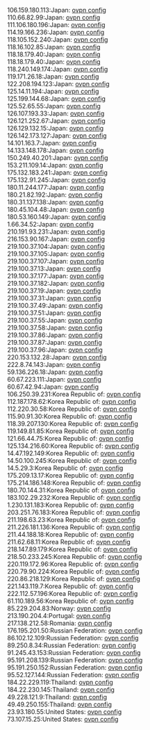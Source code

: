 106.159.180.113:Japan: [ovpn config](vpn/106_159_180_113.ovpn)  
110.66.82.99:Japan: [ovpn config](vpn/110_66_82_99.ovpn)  
111.106.180.196:Japan: [ovpn config](vpn/111_106_180_196.ovpn)  
114.19.166.236:Japan: [ovpn config](vpn/114_19_166_236.ovpn)  
118.105.152.240:Japan: [ovpn config](vpn/118_105_152_240.ovpn)  
118.16.102.85:Japan: [ovpn config](vpn/118_16_102_85.ovpn)  
118.18.179.40:Japan: [ovpn config](vpn/118_18_179_40.ovpn)  
118.18.179.40:Japan: [ovpn config](vpn/118_18_179_40.ovpn)  
118.240.149.174:Japan: [ovpn config](vpn/118_240_149_174.ovpn)  
119.171.26.18:Japan: [ovpn config](vpn/119_171_26_18.ovpn)  
122.208.194.123:Japan: [ovpn config](vpn/122_208_194_123.ovpn)  
125.14.11.194:Japan: [ovpn config](vpn/125_14_11_194.ovpn)  
125.199.144.68:Japan: [ovpn config](vpn/125_199_144_68.ovpn)  
125.52.65.55:Japan: [ovpn config](vpn/125_52_65_55.ovpn)  
126.107.193.33:Japan: [ovpn config](vpn/126_107_193_33.ovpn)  
126.121.252.67:Japan: [ovpn config](vpn/126_121_252_67.ovpn)  
126.129.132.15:Japan: [ovpn config](vpn/126_129_132_15.ovpn)  
126.142.173.127:Japan: [ovpn config](vpn/126_142_173_127.ovpn)  
14.101.163.7:Japan: [ovpn config](vpn/14_101_163_7.ovpn)  
14.133.148.178:Japan: [ovpn config](vpn/14_133_148_178.ovpn)  
150.249.40.201:Japan: [ovpn config](vpn/150_249_40_201.ovpn)  
153.211.109.14:Japan: [ovpn config](vpn/153_211_109_14.ovpn)  
175.132.183.241:Japan: [ovpn config](vpn/175_132_183_241.ovpn)  
175.132.91.245:Japan: [ovpn config](vpn/175_132_91_245.ovpn)  
180.11.244.177:Japan: [ovpn config](vpn/180_11_244_177.ovpn)  
180.21.82.192:Japan: [ovpn config](vpn/180_21_82_192.ovpn)  
180.31.137.138:Japan: [ovpn config](vpn/180_31_137_138.ovpn)  
180.45.104.48:Japan: [ovpn config](vpn/180_45_104_48.ovpn)  
180.53.160.149:Japan: [ovpn config](vpn/180_53_160_149.ovpn)  
1.66.34.52:Japan: [ovpn config](vpn/1_66_34_52.ovpn)  
210.191.93.231:Japan: [ovpn config](vpn/210_191_93_231.ovpn)  
216.153.90.167:Japan: [ovpn config](vpn/216_153_90_167.ovpn)  
219.100.37.104:Japan: [ovpn config](vpn/219_100_37_104.ovpn)  
219.100.37.105:Japan: [ovpn config](vpn/219_100_37_105.ovpn)  
219.100.37.107:Japan: [ovpn config](vpn/219_100_37_107.ovpn)  
219.100.37.13:Japan: [ovpn config](vpn/219_100_37_13.ovpn)  
219.100.37.177:Japan: [ovpn config](vpn/219_100_37_177.ovpn)  
219.100.37.182:Japan: [ovpn config](vpn/219_100_37_182.ovpn)  
219.100.37.19:Japan: [ovpn config](vpn/219_100_37_19.ovpn)  
219.100.37.31:Japan: [ovpn config](vpn/219_100_37_31.ovpn)  
219.100.37.49:Japan: [ovpn config](vpn/219_100_37_49.ovpn)  
219.100.37.51:Japan: [ovpn config](vpn/219_100_37_51.ovpn)  
219.100.37.55:Japan: [ovpn config](vpn/219_100_37_55.ovpn)  
219.100.37.58:Japan: [ovpn config](vpn/219_100_37_58.ovpn)  
219.100.37.86:Japan: [ovpn config](vpn/219_100_37_86.ovpn)  
219.100.37.87:Japan: [ovpn config](vpn/219_100_37_87.ovpn)  
219.100.37.96:Japan: [ovpn config](vpn/219_100_37_96.ovpn)  
220.153.132.28:Japan: [ovpn config](vpn/220_153_132_28.ovpn)  
222.8.74.143:Japan: [ovpn config](vpn/222_8_74_143.ovpn)  
59.136.226.18:Japan: [ovpn config](vpn/59_136_226_18.ovpn)  
60.67.223.111:Japan: [ovpn config](vpn/60_67_223_111.ovpn)  
60.67.42.94:Japan: [ovpn config](vpn/60_67_42_94.ovpn)  
106.250.39.231:Korea Republic of: [ovpn config](vpn/106_250_39_231.ovpn)  
112.187.178.62:Korea Republic of: [ovpn config](vpn/112_187_178_62.ovpn)  
112.220.30.58:Korea Republic of: [ovpn config](vpn/112_220_30_58.ovpn)  
115.90.91.30:Korea Republic of: [ovpn config](vpn/115_90_91_30.ovpn)  
118.39.207.130:Korea Republic of: [ovpn config](vpn/118_39_207_130.ovpn)  
119.149.81.85:Korea Republic of: [ovpn config](vpn/119_149_81_85.ovpn)  
121.66.44.75:Korea Republic of: [ovpn config](vpn/121_66_44_75.ovpn)  
125.134.216.60:Korea Republic of: [ovpn config](vpn/125_134_216_60.ovpn)  
14.47.192.149:Korea Republic of: [ovpn config](vpn/14_47_192_149.ovpn)  
14.50.100.245:Korea Republic of: [ovpn config](vpn/14_50_100_245.ovpn)  
14.5.29.3:Korea Republic of: [ovpn config](vpn/14_5_29_3.ovpn)  
175.209.13.17:Korea Republic of: [ovpn config](vpn/175_209_13_17.ovpn)  
175.214.186.148:Korea Republic of: [ovpn config](vpn/175_214_186_148.ovpn)  
180.70.144.31:Korea Republic of: [ovpn config](vpn/180_70_144_31.ovpn)  
183.102.29.232:Korea Republic of: [ovpn config](vpn/183_102_29_232.ovpn)  
1.230.131.183:Korea Republic of: [ovpn config](vpn/1_230_131_183.ovpn)  
203.251.76.183:Korea Republic of: [ovpn config](vpn/203_251_76_183.ovpn)  
211.198.63.23:Korea Republic of: [ovpn config](vpn/211_198_63_23.ovpn)  
211.226.181.136:Korea Republic of: [ovpn config](vpn/211_226_181_136.ovpn)  
211.44.188.18:Korea Republic of: [ovpn config](vpn/211_44_188_18.ovpn)  
211.62.68.11:Korea Republic of: [ovpn config](vpn/211_62_68_11.ovpn)  
218.147.89.179:Korea Republic of: [ovpn config](vpn/218_147_89_179.ovpn)  
218.50.233.245:Korea Republic of: [ovpn config](vpn/218_50_233_245.ovpn)  
220.119.172.96:Korea Republic of: [ovpn config](vpn/220_119_172_96.ovpn)  
220.79.90.224:Korea Republic of: [ovpn config](vpn/220_79_90_224.ovpn)  
220.86.218.129:Korea Republic of: [ovpn config](vpn/220_86_218_129.ovpn)  
221.143.119.7:Korea Republic of: [ovpn config](vpn/221_143_119_7.ovpn)  
222.112.57.196:Korea Republic of: [ovpn config](vpn/222_112_57_196.ovpn)  
61.110.189.56:Korea Republic of: [ovpn config](vpn/61_110_189_56.ovpn)  
85.229.204.83:Norway: [ovpn config](vpn/85_229_204_83.ovpn)  
213.190.204.4:Portugal: [ovpn config](vpn/213_190_204_4.ovpn)  
217.138.212.58:Romania: [ovpn config](vpn/217_138_212_58.ovpn)  
176.195.201.50:Russian Federation: [ovpn config](vpn/176_195_201_50.ovpn)  
86.102.12.109:Russian Federation: [ovpn config](vpn/86_102_12_109.ovpn)  
89.250.8.34:Russian Federation: [ovpn config](vpn/89_250_8_34.ovpn)  
91.245.43.153:Russian Federation: [ovpn config](vpn/91_245_43_153.ovpn)  
95.191.208.139:Russian Federation: [ovpn config](vpn/95_191_208_139.ovpn)  
95.191.250.152:Russian Federation: [ovpn config](vpn/95_191_250_152.ovpn)  
95.52.127.144:Russian Federation: [ovpn config](vpn/95_52_127_144.ovpn)  
184.22.229.119:Thailand: [ovpn config](vpn/184_22_229_119.ovpn)  
184.22.230.145:Thailand: [ovpn config](vpn/184_22_230_145.ovpn)  
49.228.121.9:Thailand: [ovpn config](vpn/49_228_121_9.ovpn)  
49.49.250.155:Thailand: [ovpn config](vpn/49_49_250_155.ovpn)  
23.93.180.55:United States: [ovpn config](vpn/23_93_180_55.ovpn)  
73.107.15.25:United States: [ovpn config](vpn/73_107_15_25.ovpn)  
